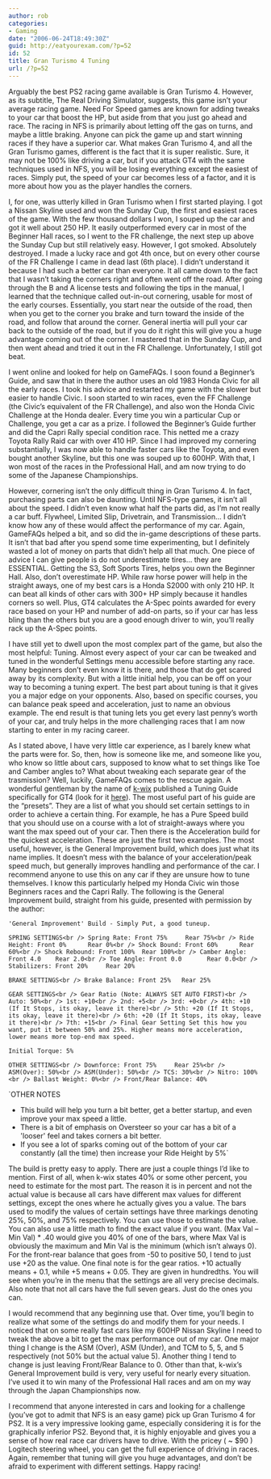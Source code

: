 ```yaml
---
author: rob
categories:
- Gaming
date: "2006-06-24T18:49:30Z"
guid: http://eatyourexam.com/?p=52
id: 52
title: Gran Turismo 4 Tuning
url: /?p=52
---
```

Arguably the best PS2 racing game available is Gran Turismo 4. However, as its subtitle, The Real Driving Simulator, suggests, this game isn&#8217;t your average racing game. Need For Speed games are known for adding tweaks to your car that boost the HP, but aside from that you just go ahead and race. The racing in NFS is primarily about letting off the gas on turns, and maybe a little braking. Anyone can pick the game up and start winning races if they have a superior car. What makes Gran Turismo 4, and all the Gran Turismo games, different is the fact that it is super realistic. Sure, it may not be 100% like driving a car, but if you attack GT4 with the same techniques used in NFS, you will be losing everything except the easiest of races. Simply put, the speed of your car becomes less of a factor, and it is more about how you as the player handles the corners.

I, for one, was utterly killed in Gran Turismo when I first started playing. I got a Nissan Skyline used and won the Sunday Cup, the first and easiest races of the game. With the few thousand dollars I won, I souped up the car and got it well about 250 HP. It easily outperformed every car in most of the Beginner Hall races, so I went to the FR challenge, the next step up above the Sunday Cup but still relatively easy. However, I got smoked. Absolutely destroyed. I made a lucky race and got 4th once, but on every other course of the FR Challenge I came in dead last (6th place). I didn&#8217;t understand it because I had such a better car than everyone. It all came down to the fact that I wasn&#8217;t taking the corners right and often went off the road. After going through the B and A license tests and following the tips in the manual, I learned that the technique called out-in-out cornering, usable for most of the early courses. Essentially, you start near the outside of the road, then when you get to the corner you brake and turn toward the inside of the road, and follow that around the corner. General inertia will pull your car back to the outside of the road, but if you do it right this will give you a huge advantage coming out of the corner. I mastered that in the Sunday Cup, and then went ahead and tried it out in the FR Challenge. Unfortunately, I still got beat.

I went online and looked for help on GameFAQs. I soon found a Beginner&#8217;s Guide, and saw that in there the author uses an old 1983 Honda Civic for all the early races. I took his advice and restarted my game with the slower but easier to handle Civic. I soon started to win races, even the FF Challenge (the Civic&#8217;s equivalent of the FR Challenge), and also won the Honda Civic Challenge at the Honda dealer. Every time you win a particular Cup or Challenge, you get a car as a prize. I followed the Beginner&#8217;s Guide further and did the Capri Rally special condition race. This netted me a crazy Toyota Rally Raid car with over 410 HP. Since I had improved my cornering substantially, I was now able to handle faster cars like the Toyota, and even bought another Skyline, but this one was souped up to 600HP. With that, I won most of the races in the Professional Hall, and am now trying to do some of the Japanese Championships.

However, cornering isn&#8217;t the only difficult thing in Gran Turismo 4. In fact, purchasing parts can also be daunting. Until NFS-type games, it isn&#8217;t all about the speed. I didn&#8217;t even know what half the parts did, as I&#8217;m not really a car buff. Flywheel, Limited Slip, Drivetrain, and Transmission&#8230; I didn&#8217;t know how any of these would affect the performance of my car. Again, GameFAQs helped a bit, and so did the in-game descriptions of these parts. It isn&#8217;t that bad after you spend some time experimenting, but I definitely wasted a lot of money on parts that didn&#8217;t help all that much. One piece of advice I can give people is do not underestimate tires&#8230; they are ESSENTIAL. Getting the S3, Soft Sports Tires, helps you own the Beginner Hall. Also, don&#8217;t overestimate HP. While raw horse power will help in the straight aways, one of my best cars is a Honda S2000 with only 210 HP. It can beat all kinds of other cars with 300+ HP simply because it handles corners so well. Plus, GT4 calculates the A-Spec points awarded for every race based on your HP and number of add-on parts, so if your car has less bling than the others but you are a good enough driver to win, you&#8217;ll really rack up the A-Spec points.

I have still yet to dwell upon the most complex part of the game, but also the most helpful: Tuning. Almost every aspect of your car can be tweaked and tuned in the wonderful Settings menu accessible before starting any race. Many beginners don&#8217;t even know it is there, and those that do get scared away by its complexity. But with a little initial help, you can be off on your way to becoming a tuning expert. The best part about tuning is that it gives you a major edge on your opponents. Also, based on specific courses, you can balance peak speed and acceleration, just to name an obvious example. The end result is that tuning lets you get every last penny&#8217;s worth of your car, and truly helps in the more challenging races that I am now starting to enter in my racing career.

As I stated above, I have very little car experience, as I barely knew what the parts were for. So, then, how is someone like me, and someone like you, who know so little about cars, supposed to know what to set things like Toe and Camber angles to? What about tweaking each separate gear of the trasmission? Well, luckily, GameFAQs comes to the rescue again. A wonderful gentleman by the name of <a title="K-Wix's Home Page" target="_blank" href="http://kwix.shackspace.com">k-wix</a> published a Tuning Guide specifically for GT4 (look for it <a title="GameFAQ's Listing of Guides for GT4" target="_blank" href="http://www.gamefaqs.com/console/ps2/game/561066.html">here</a>). The most useful part of his guide are the &#8220;presets&#8221;. They are a list of what you should set certain settings to in order to achieve a certain thing. For example, he has a Pure Speed build that you should use on a course with a lot of straight-aways where you want the max speed out of your car. Then there is the Acceleration build for the quickest acceleration. These are just the first two examples. The most useful, however, is the General Improvement build, which does just what its name implies. It doesn&#8217;t mess with the balance of your acceleration/peak speed much, but generally improves handling and performance of the car. I recommend anyone to use this on any car if they are unsure how to tune themselves. I know this particularly helped my Honda Civic win those Beginners races and the Capri Rally. The following is the General Improvement build, straight from his guide, presented with permission by the author:

`'General Improvement' Build - Simply Put, a good tuneup.`

`SPRING SETTINGS<br />
Spring Rate: Front 75%     Rear 75%<br />
Ride Height: Front 0%      Rear 0%<br />
Shock Bound: Front 60%      Rear 60%<br />
Shock Rebound: Front 100%  Rear 100%<br />
Camber Angle: Front 4.0    Rear 2.0<br />
Toe Angle: Front 0.0       Rear 0.0<br />
Stabilizers: Front 20%     Rear 20%`

`BRAKE SETTINGS<br />
Brake Balance: Front 25%   Rear 25%`

`GEAR SETTINGS<br />
Gear Ratio (Note: ALWAYS SET AUTO FIRST)<br />
Auto: 50%<br />
1st: +10<br />
2nd: +5<br />
3rd: +0<br />
4th: +10 (If It Stops, its okay, leave it there)<br />
5th: +20 (If It Stops, its okay, leave it there)<br />
6th: +20 (If It Stops, its okay, leave it there)<br />
7th: +15<br />
Final Gear Setting Set this how you want, put it between 50% and 25%. Higher means more acceleration, lower means more top-end max speed.`

`Initial Torque: 5%`

`OTHER SETTINGS<br />
Downforce: Front 75%     Rear 25%<br />
ASM(Over): 50%<br />
ASM(Under): 50%<br />
TCS: 30%<br />
Nitro: 100%<br />
Ballast Weight: 0%<br />
Front/Rear Balance: 40%`

`OTHER NOTES<br />
- This build will help you turn a bit better, get a better startup, and even improve your max speed a little.<br />
- There is a bit of emphasis on Oversteer so your car has a bit of a 'looser' feel and takes corners a bit better.<br />
- If you see a lot of sparks coming out of the bottom of your car constantly (all the time) then increase your Ride Height by 5%`

The build is pretty easy to apply. There are just a couple things I&#8217;d like to mention. First of all, when k-wix states 40% or some other percent, you need to estimate for the most part. The reason it is in percent and not the actual value is because all cars have different max values for different settings, except the ones where he actually gives you a value. The bars used to modify the values of certain settings have three markings denoting 25%, 50%, and 75% respectively. You can use those to estimate the value. You can also use a little math to find the exact value if you want. (Max Val &#8211; Min Val) * .40 would give you 40% of one of the bars, where Max Val is obviously the maximum and Min Val is the minimum (which isn&#8217;t always 0). For the front-rear balance that goes from -50 to positive 50, I tend to just use +20 as the value. One final note is for the gear ratios. +10 actually means + 0.1, while +5 means + 0.05. They are given in hundredths. You will see when you&#8217;re in the menu that the settings are all very precise decimals. Also note that not all cars have the full seven gears. Just do the ones you can.

I would recommend that any beginning use that. Over time, you&#8217;ll begin to realize what some of the settings do and modify them for your needs. I noticed that on some really fast cars like my 600HP Nissan Skyline I need to tweak the above a bit to get the max performance out of my car. One major thing I change is the ASM (Over), ASM (Under), and TCM to 5, 5, and 5 respectively (not 50% but the actual value 5). Another thing I tend to change is just leaving Front/Rear Balance to 0. Other than that, k-wix&#8217;s General Improvement build is very, very useful for nearly every situation. I&#8217;ve used it to win many of the Professional Hall races and am on my way through the Japan Championships now.

I recommend that anyone interested in cars and looking for a challenge (you&#8217;ve got to admit that NFS is an easy game) pick up Gran Turismo 4 for PS2. It is a very impressive looking game, especially considering it is for the graphically inferior PS2. Beyond that, it is highly enjoyable and gives you a sense of how real race car drivers have to drive. With the pricey ( ~ $90 ) Logitech steering wheel, you can get the full experience of driving in races. Again, remember that tuning will give you huge advantages, and don&#8217;t be afraid to experiment with different settings. Happy racing!